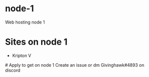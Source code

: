 # node-1
Web hosting node 1
# Sites on node 1
<ul>
 <li>Kripton V</li>
</ul>
# Apply to get on node 1
Create an issue or dm Givinghawk#4893 on discord
